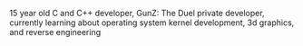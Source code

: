 15 year old C and C++ developer, GunZ: The Duel private developer, currently learning about operating system kernel development, 3d graphics, and reverse engineering
